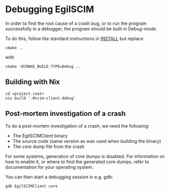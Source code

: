 # Debugging EgilSCIM

In order to find the root cause of a crash bug, or to run the program
successfully in a debugger, the program should be built in Debug-mode.

To do this, follow the standard instructions in [INSTALL](INSTALL.md)
but replace

```
cmake ..
```

with

```
cmake -DCMAKE_BUILD_TYPE=Debug ..
```

## Building with Nix
```shell
cd <project-root>
nix build '.#scim-client.debug'
```

## Post-mortem investigation of a crash

To do a post-mortem investigation of a crash, we need the following:

 * The EgilSCIMClient binary
 * The source code (same version as was used when building the binary)
 * The core dump file from the crash

For some systems, generation of core dumps is disabled. For information on
how to enable it, or where to find the generated core dumps, refer to
documentation for your operating system.

You can then start a debugging session in e.g. gdb:

```
gdb EgilSCIMClient core
```
